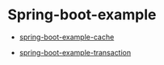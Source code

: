 # Spring-boot-example


* [spring-boot-example-cache](https://github.com/zhengyin/spring-boot-example/tree/master/spring-boot-example-cache)

* [spring-boot-example-transaction](https://github.com/zhengyin/spring-boot-example/tree/master/spring-boot-example-transaction)